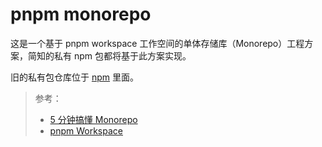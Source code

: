 # pnpm monorepo

这是一个基于 pnpm workspace 工作空间的单体存储库（Monorepo）工程方案，简知的私有 npm 包都将基于此方案实现。

旧的私有包仓库位于 [npm](https://gitee.com/jz-fe/npm) 里面。

> 参考：
> - [5 分钟搞懂 Monorepo](https://xie.infoq.cn/article/4f870ba6a7c8e0fd825295c92)
> - [pnpm Workspace](https://pnpm.io/workspaces)